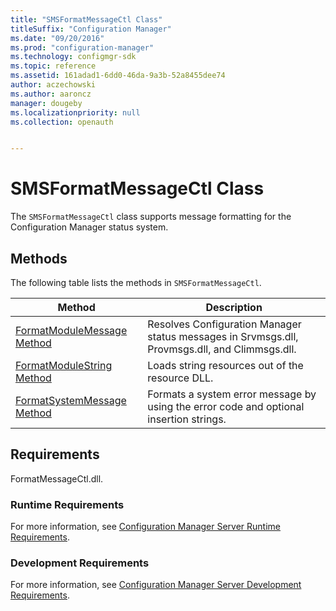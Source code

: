 ```yaml
---
title: "SMSFormatMessageCtl Class"
titleSuffix: "Configuration Manager"
ms.date: "09/20/2016"
ms.prod: "configuration-manager"
ms.technology: configmgr-sdk
ms.topic: reference
ms.assetid: 161adad1-6dd0-46da-9a3b-52a8455dee74
author: aczechowski
ms.author: aaroncz
manager: dougeby
ms.localizationpriority: null
ms.collection: openauth


---
```

# SMSFormatMessageCtl Class
The `SMSFormatMessageCtl` class supports message formatting for the Configuration Manager status system.  

## Methods  
 The following table lists the methods in `SMSFormatMessageCtl`.  

|Method|Description|  
|------------|-----------------|  
|[FormatModuleMessage Method](../../../../../develop/reference/core/servers/manage/formatmodulemessage-method.md)|Resolves Configuration Manager status messages in Srvmsgs.dll, Provmsgs.dll, and Climmsgs.dll.|  
|[FormatModuleString Method](../../../../../develop/reference/core/servers/manage/formatmodulestring-method.md)|Loads string resources out of the resource DLL.|  
|[FormatSystemMessage Method](../../../../../develop/reference/core/servers/manage/formatsystemmessage-method.md)|Formats a system error message by using the error code and optional insertion strings.|  

## Requirements  
 FormatMessageCtl.dll.  

### Runtime Requirements  
 For more information, see [Configuration Manager Server Runtime Requirements](../../../../../develop/core/reqs/server-runtime-requirements.md).  

### Development Requirements  
 For more information, see [Configuration Manager Server Development Requirements](../../../../../develop/core/reqs/server-development-requirements.md).  
